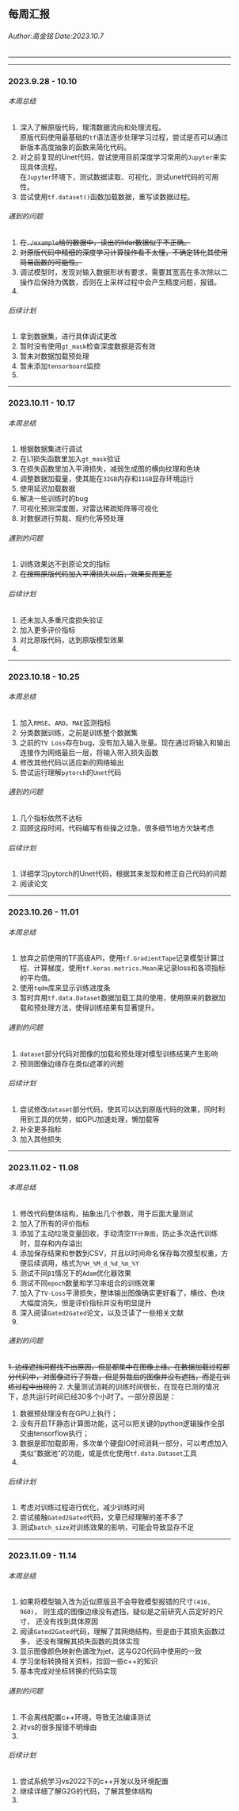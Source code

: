 <style type="text/css" rel="stylesheet">
div {
  max-width: 450px;
  margin: 0 auto;
}
</style>
<div>

## 每周汇报
###### *Author:高金铭 Date:2023.10.7*
***
***
### **2023**.9.28 - 10.10
###### 本周总结
1. 深入了解原版代码，理清数据流向和处理流程。   
原版代码使用最基础的`tf`语法逐步处理学习过程，尝试是否可以通过新版本高度抽象的函数来简化代码。
2. 对之前复现的Unet代码，尝试使用目前深度学习常用的`Jupyter`来实现具体流程。   
在`Jupyter`环境下，测试数据读取、可视化，测试unet代码的可用性。
3. 尝试使用`tf.dataset()`函数加载数据，重写读数据过程。

###### 遇到的问题
1. ~~在`./example`给的数据中，读出的lidar数据似乎不正确。~~   
2. ~~对原版代码中精细的深度学习计算操作看不太懂，不确定转化其使用简易函数的可能性。~~
3. 调试模型时，发现对输入数据形状有要求，需要其宽高在多次除以二操作后保持为偶数，否则在上采样过程中会产生精度问题，报错。
4. 


###### 后续计划
1. 拿到数据集，进行具体调试更改
2. 暂时没有使用`gt_mask`检查深度数据是否有效
3. 暂未对数据加载预处理
4. 暂未添加`tensorboard`监控
5. 
***
### **2023**.10.11 - 10.17
###### 本周总结
1. 根据数据集进行调试
2. 在L1损失函数里加入`gt_mask`验证
3. 在损失函数里加入平滑损失，减弱生成图的横向纹理和色块
4. 调整数据加载量，使其能在`32GB`内存和`11GB`显存环境运行
5. 使用延迟加载数据
6. 解决一些训练时的bug
7. 可视化预测深度图，对雷达稀疏矩阵等可视化
8. 对数据进行剪裁、规约化等预处理

###### 遇到的问题
1. 训练效果达不到原论文的指标
2. ~~在按照原版代码加入平滑损失以后，效果反而更差~~

###### 后续计划
1. 还未加入多重尺度损失验证
2. 加入更多评价指标
3. 对比原版代码，达到原版模型效果
4. 
***
### **2023**.10.18 - 10.25
###### 本周总结
1. 加入`RMSE`、`ARD`、`MAE`监测指标
2. 分类数据训练，之前是训练整个数据集
3. 之前的`TV Loss`存在bug，没有加入输入张量。现在通过将输入和输出连接作为网络最后一层，将输入带入损失函数
4. 修改其他代码以适应新的网络输出
5. 尝试运行理解`pytorch`的`Unet`代码

###### 遇到的问题
1. 几个指标依然不达标
2. 回顾这段时间，代码编写有些操之过急，很多细节地方欠缺考虑

###### 后续计划
1. 详细学习pytorch的Unet代码，根据其来发现和修正自己代码的问题
2. 阅读论文

***
### **2023**.10.26 - 11.01
###### 本周总结
1. 放弃之前使用的TF高级API，使用`tf.GradientTape`记录模型计算过程、计算梯度，使用`tf.keras.metrics.Mean`来记录loss和各项指标的平均值。
2. 使用`tqdm`库来显示训练进度条
3. 暂时弃用`tf.data.Dataset`数据加载工具的使用，使用原来的数据加载和预处理方法，使得训练结果有显著提升。

###### 遇到的问题
1. `dataset`部分代码对图像的加载和预处理对模型训练结果产生影响
2. 预测图像边缘存在类似遮罩的问题

###### 后续计划
1. 尝试修改`dataset`部分代码，使其可以达到原版代码的效果，同时利用到工具的优势，如GPU加速处理，懒加载等
2. 补全更多指标
3. 加入其他损失


***
### **2023**.11.02 - 11.08
###### 本周总结
1. 修改代码整体结构，抽象出几个参数，用于后面大量测试
2. 加入了所有的评价指标
3. 添加了主动垃圾变量回收，手动清空`TF计算图`，防止多次迭代训练时，显存和内存溢出
4. 添加保存结果和参数到CSV，并且以时间命名保存每次模型权重，方便后续调用，格式为`%H_%M_d_%d_%m_%Y`
5. 测试不同`β1`情况下的`Adam`优化器效果
6. 测试不同`epoch`数量和学习率组合的训练效果
7. 加入了`TV-Loss`平滑损失，整体输出图像确实更好看了，横纹、色块大幅度消失，但是评价指标并没有明显提升
8. 深入阅读`Gated2Gated`论文，以及泛读了一些相关文献
9. 

###### 遇到的问题
~~1. 边缘遮挡问题找不出原因，但是都集中在图像上缘。在数据加载过程部分代码中，对图像进行了剪裁，但是剪裁后的图像并没有遮挡，而是在训练过程中出现的~~
2. 大量测试消耗的训练时间很长，在现在已测的情况下，总共运行时间已经30多个小时了。一部分原因是：   
   1. 数据预处理没有在GPU上执行；
   2. 没有开启TF静态计算图功能，这可以把关键的python逻辑操作全部交由tensorflow执行；
   3. 数据是即加载即用，多次单个硬盘IO时间消耗一部分，可以考虑加入类似“数据池”的功能，或是优化使用`tf.data.Dataset`工具
3. 

###### 后续计划
1. 考虑对训练过程进行优化，减少训练时间
2. 尝试接触`Gated2Gated`代码，文章已经理解的差不多了
3. 测试`batch_size`对训练效果的影响，可能会导致显存不足

***
### **2023**.11.09 - 11.14
###### 本周总结
1. 如果将模型输入改为近似原版且不会导致模型报错的尺寸`(416, 960)`，
则生成的图像边缘没有遮挡，疑似是之前研究人员定好的尺寸，
还没有找到具体原因
2. 阅读`Gated2Gated`代码，理解了其网络结构，但是由于其损失函数过多，
还没有理解其损失函数的具体实现
3. 显示图像颜色映射色谱改为jet，这与G2G代码中使用的一致
4. 学习坐标转换相关资料，捡回一些c++的知识
5. 基本完成对坐标转换的代码实现

###### 遇到的问题
1. 不会离线配置c++环境，导致无法编译测试
2. 对vs的很多报错不明缘由
3. 

###### 后续计划
1. 尝试系统学习vs2022下的c++开发以及环境配置
2. 继续详细了解G2G的代码，了解其整体结构
3. 
</div>



